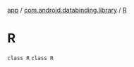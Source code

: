 [app](../../index.md) / [com.android.databinding.library](../index.md) / [R](./index.md)

# R

`class R`
`class R`